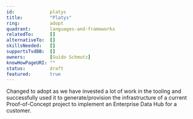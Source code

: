 ```yaml
---
id:				platys
title:      	"Platys"
ring:       	adopt
quadrant:   	languages-and-frameworks
relatedTo:		[]
alternativeTo:	[]
skillsNeeded:	[]
supportsTvdBB:	[]
owners:         [Guido Schmutz]
knowHowPageURI:	""   
status:			draft
featured:       true
---
```


Changed to adopt as we have invested a lot of work in the tooling and successfully used it to generate/provision the infrastructure of a current Proof-of-Concept project to implement an Enterprise Data Hub for a customer.
